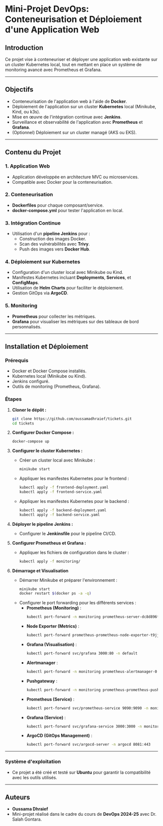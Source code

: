 
# Mini-Projet DevOps: Conteneurisation et Déploiement d'une Application Web

## Introduction

Ce projet vise à conteneuriser et déployer une application web existante sur un cluster Kubernetes local, tout en mettant en place un système de monitoring avancé avec Prometheus et Grafana. 

---

## Objectifs

- Conteneurisation de l'application web à l'aide de **Docker**.
- Déploiement de l'application sur un cluster **Kubernetes** local (Minikube, Kind, ou k3s).
- Mise en œuvre de l'intégration continue avec **Jenkins**.
- Surveillance et observabilité de l'application avec **Prometheus** et **Grafana**.
- (Optionnel) Déploiement sur un cluster managé (AKS ou EKS).

---

## Contenu du Projet

### 1. Application Web
- Application développée en architecture MVC ou microservices.
- Compatible avec Docker pour la conteneurisation.

### 2. Conteneurisation
- **Dockerfiles** pour chaque composant/service.
- **docker-compose.yml** pour tester l'application en local.

### 3. Intégration Continue
- Utilisation d'un **pipeline Jenkins** pour :
  - Construction des images Docker.
  - Scan des vulnérabilités avec **Trivy**.
  - Push des images vers **Docker Hub**.

### 4. Déploiement sur Kubernetes
- Configuration d'un cluster local avec Minikube ou Kind.
- Manifestes Kubernetes incluant **Deployments**, **Services**, et **ConfigMaps**.
- Utilisation de **Helm Charts** pour faciliter le déploiement.
- Gestion GitOps via **ArgoCD**.

### 5. Monitoring
- **Prometheus** pour collecter les métriques.
- **Grafana** pour visualiser les métriques sur des tableaux de bord personnalisés.

---

## Installation et Déploiement

### Prérequis
- Docker et Docker Compose installés.
- Kubernetes local (Minikube ou Kind).
- Jenkins configuré.
- Outils de monitoring (Prometheus, Grafana).

### Étapes
1. **Cloner le dépôt :**
   ```bash
   git clone https://github.com/oussamadhraief/tickets.git
   cd tickets
   ```

2. **Configurer Docker Compose :**
   ```bash
   docker-compose up
   ```

3. **Configurer le cluster Kubernetes :**
   - Créer un cluster local avec Minikube :
     ```bash
     minikube start
     ```
   - Appliquer les manifestes Kubernetes pour le frontend :
     ```bash
     kubectl apply -f frontend-deployment.yaml
     kubectl apply -f frontend-service.yaml
     ```
   - Appliquer les manifestes Kubernetes pour le backend :
     ```bash
     kubectl apply -f backend-deployment.yaml
     kubectl apply -f backend-service.yaml
     ```

4. **Déployer le pipeline Jenkins :**
   - Configurer le **Jenkinsfile** pour le pipeline CI/CD.

5. **Configurer Prometheus et Grafana :**
   - Appliquer les fichiers de configuration dans le cluster :
     ```bash
     kubectl apply -f monitoring/
     ```

6. **Démarrage et Visualisation**
   - Démarrer Minikube et préparer l'environnement :
     ```bash
     minikube start
     docker restart $(docker ps -a -q)
     ```
   - Configurer le port forwarding pour les différents services :
     - **Prometheus (Monitoring)** :
       ```bash
       kubectl port-forward -n monitoring prometheus-server-dc8d896f6-j4j6w 9090:9090
       ```
     - **Node Exporter (Metrics)** :
       ```bash
       kubectl port-forward prometheus-prometheus-node-exporter-t9jj6 9100:9100 -n default
       ```
     - **Grafana (Visualisation)** :
       ```bash
       kubectl port-forward svc/grafana 3000:80 -n default
       ```
     - **Alertmanager** :
       ```bash
       kubectl port-forward -n monitoring prometheus-alertmanager-0 9093:9093
       ```
     - **Pushgateway** :
       ```bash
       kubectl port-forward -n monitoring prometheus-prometheus-pushgateway-67d658d945-rpcsz 9091:9091
       ```
     - **Prometheus (Service)** :
       ```bash
       kubectl port-forward svc/prometheus-service 9090:9090 -n monitoring &
       ```
     - **Grafana (Service)** :
       ```bash
       kubectl port-forward svc/grafana-service 3000:3000 -n monitoring &
       ```
     - **ArgoCD (GitOps Management)** :
       ```bash
       kubectl port-forward svc/argocd-server -n argocd 8081:443
       ```

---

### Système d'exploitation
- Ce projet a été créé et testé sur **Ubuntu** pour garantir la compatibilité avec les outils utilisés.

---

## Auteurs
- **Oussama Dhraief**
- Mini-projet réalisé dans le cadre du cours de **DevOps 2024-25** avec Dr. Salah Gontara.
